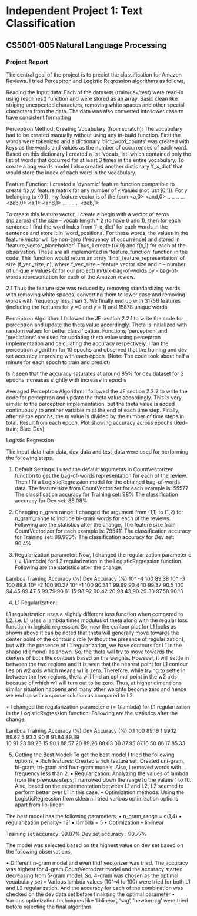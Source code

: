 # Independent Project 1: Text Classification
## CS5001-005 Natural Language Processing
### Project Report


The central goal of the project is to predict the classification for Amazon Reviews. I tried Perceptron and Logistic Regression algorithms as follows,

Reading the Input data:
	Each of the datasets (train/dev/test) were read-in using readlines() function and were stored as an array. Basic clean like striping unexpected characters, removing white spaces and other special characters from the data. The data was also converted into lower case to have consistent formatting


Perceptron Method:
Creating Vocabulary (from scratch):
The vocabulary had to be created manually without using any in-build function. First the words were tokenized and a dictionary ‘dict_word_counts’ was created with keys as the words and values as the number of occurrences of each word. Based on this dictionary I created a list ‘vocab_list’ which contained only the list of words that occurred for at least 3 times in the entire vocabulary. 
To create a bag words model I also created another dictionary ‘f_x_dict’ that would store the index of each word in the vocabulary.


Feature Function:
	I created a ‘dynamic’ feature function compatible to create f(x,y) feature matrix for any number of y values (not just [0,1]). For y belonging to {0,1}, my feature vector is of the form
<a,0>	<and,0>	..	..	..	…	<zeb,0>	<a,1>	<and,1>	..	..	..	..	<zeb,1>


To create this feature vector, I create a begin with a vector of zeros (np.zeros) of the size – vocab length * 2 (to have 0 and 1), then for each sentence I find the word index from ‘f_x_dict’ for each words in the sentence and store it in ‘word_positions’. For these words, the values in the feature vector will be non-zero (frequency of occurrence) and stored in ‘feature_vector_placeholder’. Thus, I create f(x,0) and f(x,1) for each of the observation.
These are all implemented in ‘feature_function’ function in the code. This function would return an array ‘final_feature_representation’ of size (f_vec_size, n), where f_vec_size – feature vector size and n – number of unique y values (2 for our project)
mr6rx-bag-of-words.py - bag-of-words representation for each of the Amazon review.

2.1 Thus the feature size was reduced by removing standardizing words with removing white spaces, converting them to lower case and removing words with frequency less than 3. We finally end up with 31756 features (including the features for y =0 and y = 1) and 15878 unique words


Perceptron Algorithm:
	I followed the JE section 2.2.1 to write the code for perceptron and update the theta value accordingly. Theta is initialized with random values for better classification. Functions ‘perceptron’ and ‘predictions’ are used for updating theta value using perceptron implementation and calculating the accuracy respectively. I ran the perceptron algorithm for 10 epochs and observed that the training and dev set accuracy improving with each epoch.
(Note: The code took about half a minute for each epoch to train and predict)

Is it seen that the accuracy saturates at around 85% for dev dataset for 3 epochs increases slightly with increase in epochs


Averaged Perceptron Algorithm:
		I followed the JE section 2.2.2 to write the code for perceptron and update the theta value accordingly. This is very similar to the perceptron implementation, but the theta value is added continuously to another variable m at the end of each time step. Finally, after all the epochs, the m value is divided by the number of time steps in total. 
Result from each epoch, 		    Plot showing accuracy across epochs (Red-train; Blue-Dev)

Logistic Regression

The input data train_data, dev_data and test_data were used for performing the following steps.

1)	Default Settings:
I used the default arguments in CountVectorizer function to get the bag-of-words representation for each of the review. Then I fit a LogisticRegression model for the obtained bag-of-words data. 
The feature size from CountVectorizer for each example is: 55577
The classification accuracy for Training set: 98%
The classification accuracy for Dev set: 88.08%

2)	Changing n_gram range:
I changed the argument from (1,1) to (1,2) for n_gram_range to include bi-gram words for each of the reviews. Following are the statistics after the change,
The feature size from CountVectorizer for each example is: 795411 
The classification accuracy for Training set: 99.993%
The classification accuracy for Dev set: 90.4%

3)	Regularization parameter:
Now, I changed the regularization parameter c ( = 1/lambda) for L2 regularization in the LogisticRegression function. Following are the statistics after the change,

Lambda	Training Accuracy (%)	Dev Accuracy (%)
10^ -4	100			89.38
10^ -3	100			89.8
10^ -2	100			90.27
10^ -1	100			90.31
1	99.99			90.4
10	99.37			90.5
100	94.45			89.47
5	99.79			90.61
15	98.92			90.42
20	98.43			90.29
30	97.58			90.13


4)	L1 Regularization:
                 
L1 regularization uses a slightly different loss function when compared to L2. i.e. L1 uses a lambda times modulus of theta along with the regular loss function in logistic regression. So, now the contour plot for L1 looks as shown above
  It can be noted that theta will generally move towards the center point of the contour circle (without the presence of regularization), but with the presence of L1 regularization, we have contours for L1 in the shape (diamond) as shown.
 So, the theta will try to move towards the centers of both the contours based on the weights. However, it will settle in between the two regions and it is seen that the nearest point for L1 contour lies on w2 axis which means w1 is zero. Therefore, while trying to settle in between the two regions, theta will find an optimal point in the w2 axis because of which w1 will turn out to be zero. 
 Thus, at higher dimensions similar situation happens and many other weights become zero and hence we end up with a sparse solution as compared to L2.


•	I changed the regularization parameter c (= 1/lambda) for L1 regularization in the LogisticRegression function. Following are the statistics after the change,

Lambda	Training Accuracy (%)	Dev Accuracy (%)
0.1	100			89.19
1	99.12			89.62
5	93.3			90
8	91.84			89.39	
10	91.23			89.23
15	90.1			88.57
20	89.26			88.03
30	87.95			87.16
50	86.17			85.33


5)	Getting the Best Model:
To get the best model I tried the following options,
•	Rich features: Created a rich feature set. Created uni-gram, bi-gram, tri-gram and four-gram models. Also, I removed words with frequency less than 2.
•	Regularization: Analyzing the values of lambda from the previous steps, I narrowed down the range to the values 1 to 10. Also, based on the experimentation between L1 and L2, L2 seemed to perform better over L1 in this case.
•	Optimization methods: Using the LogisticRegression from sklearn I tried various optimization options apart from lib-linear. 


The best model has the following parameters,
•	n_gram_range = c(1,4) 
•	regularization penalty– ‘l2’
•	lambda = 5
•	Optimization – liblinear

Training set accuracy: 99.87%
Dev set accuracy : 90.77%


The model was selected based on the highest value on dev set based on the following observations, 

•	Different n-gram model and even tfidf vectorizer was tried. The accuracy was highest for 4-gram CountVectorizer model and the accuracy started decreasing from 5-gram model. So, 4-gram was chosen as the optimal vocabulary set
•	Various lambda values (10^-4 to 100) were tried for both L1 and L2 regularization. And the accuracy for each of the combination was checked on the dev data set before finalizing the optimal parameter
•	Various optimization techniques like ‘liblinear’, ‘sag’, ‘newton-cg’ were tried before selecting the final algorithm




